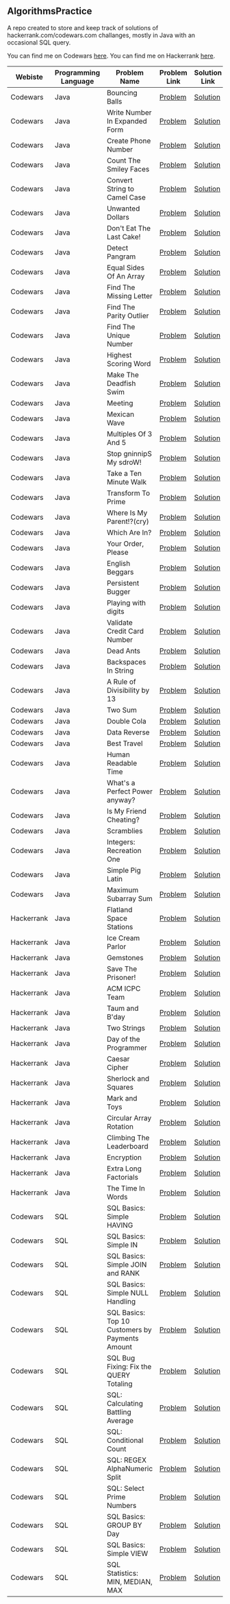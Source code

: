 ## AlgorithmsPractice

A repo created to store and keep track of solutions of hackerrank.com/codewars.com
challanges, mostly in Java with an occasional SQL query.

You can find me on Codewars [here](https://www.codewars.com/users/piotrek1493).
You can find me on Hackerrank [here](https://www.hackerrank.com/piotrek1493).

|Webiste|Programming Language|Problem Name|Problem Link|Solution Link|Difficulty|
---|---|---|---|---|---
|Codewars|Java|Bouncing Balls|[Problem](https://www.codewars.com/kata/5544c7a5cb454edb3c000047/train/java)|[Solution](src/CodewarsSolutions/kata6/BouncingBalls.java)|6 kyu|
|Codewars|Java|Write Number In Expanded Form|[Problem](https://www.codewars.com/kata/5842df8ccbd22792a4000245/train/java)|[Solution](src/CodewarsSolutions/kata6/ExpandedForm.java)|6 kyu|
|Codewars|Java|Create Phone Number|[Problem](https://www.codewars.com/kata/525f50e3b73515a6db000b83/train/java)|[Solution](src/CodewarsSolutions/kata6/CreateNumber.java)|6 kyu|
|Codewars|Java|Count The Smiley Faces|[Problem](https://www.codewars.com/kata/583203e6eb35d7980400002a/train/java)|[Solution](src/CodewarsSolutions/kata6/CountTheSmileyFaces.java)|6 kyu|
|Codewars|Java|Convert String to Camel Case|[Problem](https://www.codewars.com/kata/517abf86da9663f1d2000003/train/java)|[Solution](src/CodewarsSolutions/kata6/ConvertStringToCamelCase.java)|6 kyu|
|Codewars|Java|Unwanted Dollars|[Problem](https://www.codewars.com/kata/587309155cfd6b9fb60000a0/train/java)|[Solution](src/CodewarsSolutions/kata6/UnwantedDollars.java)|6 kyu|
|Codewars|Java|Don't Eat The Last Cake!|[Problem](https://www.codewars.com/kata/5384df88aa6fc164bb000e7d/train/java)|[Solution](src/CodewarsSolutions/kata6/Player.java)|6 kyu|
|Codewars|Java|Detect Pangram|[Problem](https://www.codewars.com/kata/545cedaa9943f7fe7b000048/train/java)|[Solution](src/CodewarsSolutions/kata6/DetectPangram.java)|6 kyu|
|Codewars|Java|Equal Sides Of An Array|[Problem](https://www.codewars.com/kata/5679aa472b8f57fb8c000047/train/java)|[Solution](src/CodewarsSolutions/kata6/EqualSidesOfAnArray.java)|6 kyu|
|Codewars|Java|Find The Missing Letter|[Problem](https://www.codewars.com/kata/5839edaa6754d6fec10000a2/train/java)|[Solution](src/CodewarsSolutions/kata6/FindTheMissingLetter.java)|6 kyu|
|Codewars|Java|Find The Parity Outlier|[Problem](https://www.codewars.com/kata/5526fc09a1bbd946250002dc/train/java)|[Solution](src/CodewarsSolutions/kata6/FindTheParityOutlier.java)|6 kyu|
|Codewars|Java|Find The Unique Number|[Problem](https://www.codewars.com/kata/585d7d5adb20cf33cb000235/train/java)|[Solution](src/CodewarsSolutions/kata6/FindTheUniqueNumber.java)|6 kyu|
|Codewars|Java|Highest Scoring Word|[Problem](https://www.codewars.com/kata/57eb8fcdf670e99d9b000272/train/java)|[Solution](src/CodewarsSolutions/kata6/HighestScoringWord.java)|6 kyu|
|Codewars|Java|Make The Deadfish Swim|[Problem](https://www.codewars.com/kata/51e0007c1f9378fa810002a9/train/java)|[Solution](src/CodewarsSolutions/kata6/MakeTheDeadFishSwim.java)|6 kyu|
|Codewars|Java|Meeting|[Problem](https://www.codewars.com/kata/59df2f8f08c6cec835000012/train/java)|[Solution](src/CodewarsSolutions/kata6/Meeting.java)|6 kyu|
|Codewars|Java|Mexican Wave|[Problem](https://www.codewars.com/kata/58f5c63f1e26ecda7e000029/train/java)|[Solution](src/CodewarsSolutions/kata6/MexicanWave.java)|6 kyu|
|Codewars|Java|Multiples Of 3 And 5|[Problem](https://www.codewars.com/kata/514b92a657cdc65150000006/train/java)|[Solution](src/CodewarsSolutions/kata6/MultiplesOf3And5.java)|6 kyu|
|Codewars|Java|Stop gninnipS My sdroW!|[Problem](https://www.codewars.com/kata/5264d2b162488dc400000001/train/java)|[Solution](src/CodewarsSolutions/kata6/StopSpinningMyWords.java)|6 kyu|
|Codewars|Java|Take a Ten Minute Walk|[Problem](https://www.codewars.com/kata/54da539698b8a2ad76000228/train/java)|[Solution](src/CodewarsSolutions/kata6/TakeATenMinuteWalk.java)|6 kyu|
|Codewars|Java|Transform To Prime|[Problem](https://www.codewars.com/kata/5a946d9fba1bb5135100007c/train/java)|[Solution](src/CodewarsSolutions/kata6/TransformToPrime.java)|6 kyu|
|Codewars|Java|Where Is My Parent!?(cry)|[Problem](https://www.codewars.com/kata/58539230879867a8cd00011c/train/java)|[Solution](src/CodewarsSolutions/kata6/WhereIsMyParent.java)|6 kyu|
|Codewars|Java|Which Are In?|[Problem](https://www.codewars.com/kata/550554fd08b86f84fe000a58/train/java)|[Solution](src/CodewarsSolutions/kata6/WhichAreIn.java)|6 kyu|
|Codewars|Java|Your Order, Please|[Problem](https://www.codewars.com/kata/55c45be3b2079eccff00010f/train/java)|[Solution](src/CodewarsSolutions/kata6/YourOrderPlease.java)|6 kyu|
|Codewars|Java|English Beggars|[Problem](https://www.codewars.com/kata/59590976838112bfea0000fa/train/java)|[Solution](src/CodewarsSolutions/kata6/EnglishBeggars.java)|6 kyu|
|Codewars|Java|Persistent Bugger|[Problem](https://www.codewars.com/kata/55bf01e5a717a0d57e0000ec/train/java)|[Solution](src/CodewarsSolutions/kata6/PersistentBugger.java)|6 kyu|
|Codewars|Java|Playing with digits|[Problem](https://www.codewars.com/kata/5552101f47fc5178b1000050/train/java)|[Solution](src/CodewarsSolutions/kata6/PlayingWithDigits.java)|6 kyu|
|Codewars|Java|Validate Credit Card Number|[Problem](https://www.codewars.com/kata/5418a1dd6d8216e18a0012b2/train/java)|[Solution](src/CodewarsSolutions/kata6/ValidateCreditCardNumber.java)|6 kyu|
|Codewars|Java|Dead Ants|[Problem](https://www.codewars.com/kata/57d5e850bfcdc545870000b7/train/java)|[Solution](src/CodewarsSolutions/kata6/DeadAnts.java)|6 kyu|
|Codewars|Java|Backspaces In String|[Problem](https://www.codewars.com/kata/5727bb0fe81185ae62000ae3/train/java)|[Solution](src/CodewarsSolutions/kata6/BackspacesInString.java)|6 kyu|
|Codewars|Java|A Rule of Divisibility by 13|[Problem](https://www.codewars.com/kata/564057bc348c7200bd0000ff/train/java)|[Solution](src/CodewarsSolutions/kata6/Thirteen.java)|6 kyu|
|Codewars|Java|Two Sum|[Problem](https://www.codewars.com/kata/52c31f8e6605bcc646000082/train/java)|[Solution](src/CodewarsSolutions/kata6/TwoSum.java)|6 kyu|
|Codewars|Java|Double Cola|[Problem](https://www.codewars.com/kata/551dd1f424b7a4cdae0001f0/train/java)|[Solution](src/CodewarsSolutions/kata5/DoubleCola.java)|5 kyu|
|Codewars|Java|Data Reverse|[Problem](https://www.codewars.com/kata/569d488d61b812a0f7000015/train/java)|[Solution](src/CodewarsSolutions/kata5/DataReverse.java)|5 kyu|
|Codewars|Java|Best Travel|[Problem](https://www.codewars.com/kata/55e7280b40e1c4a06d0000aa/discuss/java)|[Solution](src/CodewarsSolutions/kata5/BestTravel.java)|5 kyu|
|Codewars|Java|Human Readable Time|[Problem](https://www.codewars.com/kata/52685f7382004e774f0001f7/train/java)|[Solution](src/CodewarsSolutions/kata5/HumanReadableTime.java)|5 kyu|
|Codewars|Java|What's a Perfect Power anyway?|[Problem](https://www.codewars.com/kata/54d4c8b08776e4ad92000835/train/java)|[Solution](src/CodewarsSolutions/kata5/PerfectPower.java)|5 kyu|
|Codewars|Java|Is My Friend Cheating?|[Problem](https://www.codewars.com/kata/5547cc7dcad755e480000004/train/java)|[Solution](src/CodewarsSolutions/kata5/RemovedNumbers.java)|5 kyu|
|Codewars|Java|Scramblies|[Problem](https://www.codewars.com/kata/55c04b4cc56a697bb0000048/train/java)|[Solution](src/CodewarsSolutions/kata5/Scramblies.java)|5 kyu|
|Codewars|Java|Integers: Recreation One|[Problem](https://www.codewars.com/kata/55aa075506463dac6600010d/train/java)|[Solution](src/CodewarsSolutions/kata5/SumSquaredDivisors.java)|5 kyu|
|Codewars|Java|Simple Pig Latin|[Problem](https://www.codewars.com/kata/520b9d2ad5c005041100000f/train/java)|[Solution](src/CodewarsSolutions/kata5/SimplePigLatin.java)|5 kyu|
|Codewars|Java|Maximum Subarray Sum|[Problem](https://www.codewars.com/kata/54521e9ec8e60bc4de000d6c/solutions/java)|[Solution](src/CodewarsSolutions/kata5/MaximumSubarraySum.java)|5 kyu|
|Hackerrank|Java|Flatland Space Stations|[Problem](https://www.hackerrank.com/challenges/flatland-space-stations/problem)|[Solution](src/HackerrankSolutions/Easy/FlatlandSpaceStations.java)|Easy|
|Hackerrank|Java|Ice Cream Parlor|[Problem](https://www.hackerrank.com/challenges/icecream-parlor/problem)|[Solution](src/HackerrankSolutions/Easy/IceCreamParlor.java)|Easy|
|Hackerrank|Java|Gemstones|[Problem](https://www.hackerrank.com/challenges/gem-stones/problem)|[Solution](src/HackerrankSolutions/Easy/Gemstones.java)|Easy|
|Hackerrank|Java|Save The Prisoner!|[Problem](https://www.hackerrank.com/challenges/save-the-prisoner/problem)|[Solution](src/HackerrankSolutions/Easy/SaveThePrisoner.java)|Easy|
|Hackerrank|Java|ACM ICPC Team|[Problem](https://www.hackerrank.com/challenges/acm-icpc-team/problem)|[Solution](src/HackerrankSolutions/Easy/ACMTeam.java)|Easy|
|Hackerrank|Java|Taum and B'day|[Problem](https://www.hackerrank.com/challenges/taum-and-bday/problem)|[Solution](src/HackerrankSolutions/Easy/TaumBDay.java)|Easy|
|Hackerrank|Java|Two Strings|[Problem](https://www.hackerrank.com/challenges/two-strings/problem)|[Solution](src/HackerrankSolutions/Easy/TwoStrings.java)|Easy|
|Hackerrank|Java|Day of the Programmer|[Problem](https://www.hackerrank.com/challenges/day-of-the-programmer/problem)|[Solution](src/HackerrankSolutions/Easy/DayOfTheProgrammer.java)|Easy|
|Hackerrank|Java|Caesar Cipher|[Problem](https://www.hackerrank.com/challenges/caesar-cipher-1/problem)|[Solution](src/HackerrankSolutions/Easy/CaesarCipher.java)|Easy|
|Hackerrank|Java|Sherlock and Squares|[Problem](https://www.hackerrank.com/challenges/sherlock-and-squares/problem)|[Solution](src/HackerrankSolutions/Easy/SherlockAndSquares.java)|Easy|
|Hackerrank|Java|Mark and Toys|[Problem](https://www.hackerrank.com/challenges/mark-and-toys/problem)|[Solution](src/HackerrankSolutions/Easy/MarkAndToys.java)|Easy|
|Hackerrank|Java|Circular Array Rotation|[Problem](https://www.hackerrank.com/challenges/circular-array-rotation/problem)|[Solution](src/HackerrankSolutions/Medium/CircularArrayRotation.java)|Medium|
|Hackerrank|Java|Climbing The Leaderboard|[Problem](https://www.hackerrank.com/challenges/climbing-the-leaderboard/problem)|[Solution](src/HackerrankSolutions/Medium/ClimbingTheLeaderBoard.java)|Medium|
|Hackerrank|Java|Encryption|[Problem](https://www.hackerrank.com/challenges/encryption/problem)|[Solution](src/HackerrankSolutions/Medium/Encryption.java)|Medium|
|Hackerrank|Java|Extra Long Factorials|[Problem](https://www.hackerrank.com/challenges/extra-long-factorials/problem)|[Solution](src/HackerrankSolutions/Medium/ExtraLongFactorials.java)|Medium|
|Hackerrank|Java|The Time In Words|[Problem](https://www.hackerrank.com/challenges/the-time-in-words/problem)|[Solution](src/HackerrankSolutions/Medium/TheTimeInWords.java)|Medium|
|Codewars|SQL|SQL Basics: Simple HAVING|[Problem](https://www.codewars.com/kata/58164ddf890632ce00000220/train/sql)|[Solution](src/CodewarsSolutions/kata6/SQLBasicsSimpleHaving.sql)|6 kyu|
|Codewars|SQL|SQL Basics: Simple IN|[Problem](https://www.codewars.com/kata/58113c03009b4fcc66000d29/train/sql)|[Solution](src/CodewarsSolutions/kata6/SQLBasicsSimpleIn.sql)|6 kyu|
|Codewars|SQL|SQL Basics: Simple JOIN and RANK|[Problem](https://www.codewars.com/kata/58094559c47d323ebd000035/train/sql)|[Solution](src/CodewarsSolutions/kata6/SQLBasicsSimpleJoinAndRank.sql)|6 kyu|
|Codewars|SQL|SQL Basics: Simple NULL Handling|[Problem](https://www.codewars.com/kata/5811315e04adbbdb5000050e/train/sql)|[Solution](src/CodewarsSolutions/kata6/SQLBasicsSimpleNullHandling.sql)|6 kyu|
|Codewars|SQL|SQL Basics: Top 10 Customers by Payments Amount|[Problem](https://www.codewars.com/kata/580d08b5c049aef8f900007c/train/sql)|[Solution](src/CodewarsSolutions/kata6/SQLBasicsTop10CustomersByPaymentsAmount.sql)|6 kyu|
|Codewars|SQL|SQL Bug Fixing: Fix the QUERY Totaling|[Problem](https://www.codewars.com/kata/582cba7d3be8ce3a8300007c/train/sql)|[Solution](src/CodewarsSolutions/kata6/SQLBugFixingFixTheQueryTotaling.sql)|6 kyu|
|Codewars|SQL|SQL: Calculating Battling Average|[Problem](https://www.codewars.com/kata/5994dafcbddc2f116d000024/train/sql)|[Solution](src/CodewarsSolutions/kata6/SQLCalculatingBattlingAverage.sql)|6 kyu|
|Codewars|SQL|SQL: Conditional Count|[Problem](https://www.codewars.com/kata/5816a3ecf54413a113000074/train/sql)|[Solution](src/CodewarsSolutions/kata6/SQLConditionalCount.sql)|6 kyu|
|Codewars|SQL|SQL: REGEX AlphaNumeric Split|[Problem](https://www.codewars.com/kata/594257d4db68b6e99200002c/train/sql)|[Solution](src/CodewarsSolutions/kata6/SQLRegexAlphaNumericSplit.sql)|6 kyu|
|Codewars|SQL|SQL: Select Prime Numbers|[Problem](https://www.codewars.com/kata/59be9f425227ddd60c00003b/train/sql)|[Solution](src/CodewarsSolutions/kata6/SQLSelectPrimeNumbers.sql)|6 kyu|
|Codewars|SQL|SQL Basics: GROUP BY Day|[Problem](https://www.codewars.com/kata/5811597e9d278beb04000038/train/sql)|[Solution](src/CodewarsSolutions/kata5/SQLBasicsGroupByDay.sql)|5 kyu|
|Codewars|SQL|SQL Basics: Simple VIEW|[Problem](https://www.codewars.com/kata/5811527d9d278b242f000006/train/sql)|[Solution](src/CodewarsSolutions/kata5/SQLBasicsSimpleView.sql)|5 kyu|
|Codewars|SQL|SQL Statistics: MIN, MEDIAN, MAX|[Problem](https://www.codewars.com/kata/58167fa1f544130dcf000317/train/sql)|[Solution](src/CodewarsSolutions/kata5/SQLStatisticsMinMedianMax.sql)|5 kyu|


